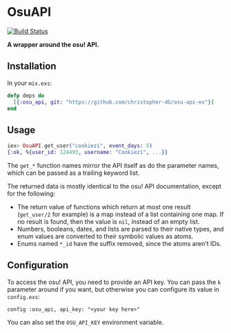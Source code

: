 # OsuAPI

[![Build Status](https://travis-ci.com/christopher-dG/osu-api-ex.svg?branch=master)](https://travis-ci.com/christopher-dG/osu-api-ex)

**A wrapper around the osu! API.**

## Installation

In your `mix.exs`:

```elixir
defp deps do
  [{:osu_api, git: "https://github.com/christopher-dG/osu-api-ex"}]
end
```

## Usage


```elixir
iex> OsuAPI.get_user("cookiezi", event_days: 5)
{:ok, %{user_id: 124493, username: "Cookiezi", ...}}
```

The `get_*` function names mirror the API itself as do the parameter names,
which can be passed as a trailing keyword list.

The returned data is mostly identical to the osu! API documentation,
except for the following:

* The return value of functions which return at most one result
  (`get_user/2` for example) is a map instead of a list containing one map.
  If no result is found, then the value is `nil`, instead of an empty list.
* Numbers, booleans, dates, and lists are parsed to their native types,
  and enum values are converted to their symbolic values as atoms.
* Enums named `*_id` have the suffix removed, since the atoms aren't IDs.

## Configuration

To access the osu! API, you need to provide an API key.
You can pass the `k` parameter around if you want,
but otherwise you can configure its value in `config.exs`:

    config :osu_api, api_key: "<your key here>"

You can also set the `OSU_API_KEY` environment variable.
